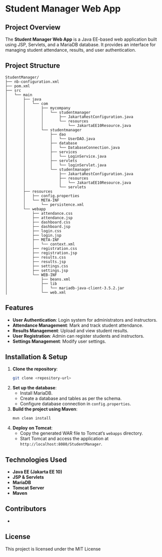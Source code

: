 # Student Manager Web App

## Project Overview
The **Student Manager Web App** is a Java EE-based web application built using JSP, Servlets, and a MariaDB database. It provides an interface for managing student attendance, results, and user authentication.

## Project Structure
```
StudentManager/
├── nb-configuration.xml
├── pom.xml
├── src
│   └── main
│       ├── java
│       │   └── com
│       │       ├── mycompany
│       │       │   └── studentmanager
│       │       │       ├── JakartaRestConfiguration.java
│       │       │       └── resources
│       │       │           └── JakartaEE10Resource.java
│       │       └── studentmanager
│       │           ├── dao
│       │           │   └── UserDAO.java
│       │           ├── database
│       │           │   └── DatabaseConnection.java
│       │           ├── services
│       │           │   └── LoginService.java
│       │           ├── servlets
│       │           │   └── loginServlet.java
│       │           └── studentmanager
│       │               ├── JakartaRestConfiguration.java
│       │               ├── resources
│       │               │   └── JakartaEE10Resource.java
│       │               └── servlets
│       ├── resources
│       │   ├── config.properties
│       │   └── META-INF
│       │       └── persistence.xml
│       └── webapp
│           ├── attendance.css
│           ├── attendance.jsp
│           ├── dashboard.css
│           ├── dashboard.jsp
│           ├── login.css
│           ├── login.jsp
│           ├── META-INF
│           │   └── context.xml
│           ├── registration.css
│           ├── registration.jsp
│           ├── results.css
│           ├── results.jsp
│           ├── settings.css
│           ├── settings.jsp
│           └── WEB-INF
│               ├── beans.xml
│               ├── lib
│               │   └── mariadb-java-client-3.5.2.jar
│               └── web.xml

```

## Features
- **User Authentication**: Login system for administrators and instructors.
- **Attendance Management**: Mark and track student attendance.
- **Results Management**: Upload and view student results.
- **User Registration**: Admin can register students and instructors.
- **Settings Management**: Modify user settings.

## Installation & Setup
1. **Clone the repository**:
   ```sh
   git clone <repository-url>
   ```
2. **Set up the database**:
   - Install MariaDB.
   - Create a database and tables as per the schema.
   - Configure database connection in `config.properties`.
3. **Build the project using Maven**:
   ```sh
   mvn clean install
   ```
4. **Deploy on Tomcat**:
   - Copy the generated WAR file to Tomcat’s `webapps` directory.
   - Start Tomcat and access the application at `http://localhost:8080/StudentManager`.

## Technologies Used
- **Java EE (Jakarta EE 10)**
- **JSP & Servlets**
- **MariaDB**
- **Tomcat Server**
- **Maven**

## Contributors
- 

## License
This project is licensed under the MIT License 

